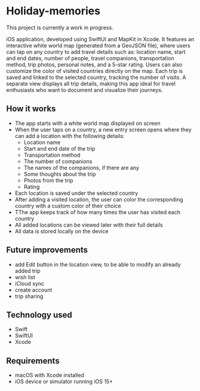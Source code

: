 # Holiday-memories

This project is currently a work in progress.

iOS application, developed using SwiftUI and MapKit in Xcode. It features an interactive white world map (generated from a GeoJSON file), where users can tap on any country to add travel details such as: location name, start and end dates, number of people, travel companions, transportation method, trip photos, personal notes, and a 5-star rating. Users can also customize the color of visited countries directly on the map. Each trip is saved and linked to the selected country, tracking the number of visits. A separate view displays all trip details, making this app ideal for travel enthusiasts who want to document and visualize their journeys.

## How it works

- The app starts with a white world map displayed on screen
- When the user taps on a country, a new entry screen opens where they can add a location with the following details:
    - Location name
    - Start and end date of the trip
    - Transportation method
    - The number of companions
    - The names of the companions, if there are any
    - Some thoughts about the trip 
    - Photos from the trip
    - Rating
- Each location is saved under the selected country
- After adding a visited location, the user can color the corresponding country with a custom color of their choice
- TThe app keeps track of how many times the user has visited each country
- All added locations can be viewed later with their full details
- All data is stored locally on the device

## Future improvements 

- add Edit button in the location view, to be able to modify an already added trip
- wish list
- iCloud sync
- create account
- trip sharing 

## Technology used

- Swift
- SwiftUI
- Xcode

## Requirements

- macOS with Xcode installed
- iOS device or simulator running iOS 15+
